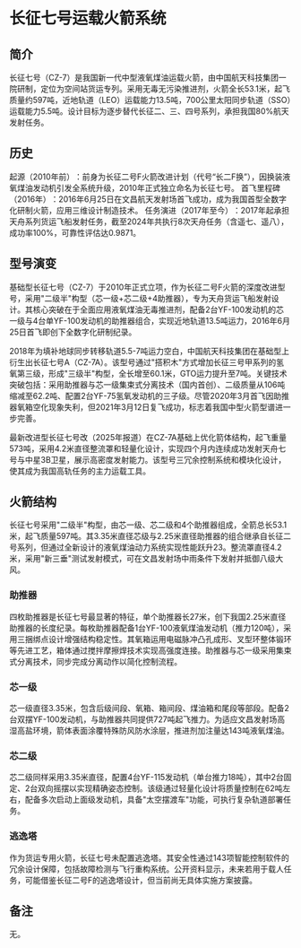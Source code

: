 <!--
 * @Author: blueWALL-E
 * @Date: 2025-06-24 15:46:33
 * @LastEditTime: 2025-06-24 16:19:12
 * @FilePath: \Chinese Aerospace History\载人航天工程\十四大分系统介绍\长征二号F运载火箭系统.md
 * @Description: 长征二号F运载火箭系统
 * @Wearing:  Read only, do not modify place!!! 
 * @Shortcut keys:  ctrl+alt+/ ctrl+alt+z
-->

# 长征七号运载火箭系统

## 简介

长征七号（CZ-7）是我国新一代‌中型液氧煤油运载火箭‌，由中国航天科技集团一院研制，定位为‌空间站货运专列‌。采用无毒无污染推进剂，火箭全长53.1米，起飞质量约597吨，近地轨道（LEO）运载能力13.5吨，700公里太阳同步轨道（SSO）运载能力5.5吨。设计目标为逐步替代长征二、三、四号系列，承担我国80%航天发射任务‌。

## 历史

起源（2010年前）‌：前身为长征二号F火箭改进计划（代号“长二F换”），因换装液氧煤油发动机引发全系统升级，2010年正式独立命名为长征七号‌。
首飞里程碑（2016年）‌：2016年6月25日在文昌航天发射场首飞成功，成为我国‌首型全数字化研制火箭‌，应用三维设计制造技术‌。 
任务演进（2017年至今）‌：2017年起承担天舟系列货运飞船发射任务，截至2024年共执行8次天舟任务（含遥七、遥八），成功率100%，可靠性评估达0.9871‌。

## 型号演变

基础型长征七号（CZ-7）于2010年正式立项，作为长征二号F火箭的深度改进型号，采用"二级半"构型（芯一级+芯二级+4助推器），专为天舟货运飞船发射设计。其核心突破在于全面应用液氧煤油无毒推进剂，配备2台YF-100发动机的芯一级与4台单YF-100发动机的助推器组合，实现近地轨道13.5吨运力，2016年6月25日首飞即创下全数字化研制纪录。  

2018年为填补地球同步转移轨道5.5-7吨运力空白，中国航天科技集团在基础型上衍生出长征七号A（CZ-7A）。该型号通过"搭积木"方式增加长征三号甲系列的氢氧第三级，形成"三级半"构型，全长增至60.1米，GTO运力提升至7吨。关键技术突破包括：采用助推器与芯一级集束式分离技术（国内首创）、二级质量从106吨缩减至62.2吨、配置2台YF-75氢氧发动机的三子级。尽管2020年3月首飞因助推器氧箱空化现象失利，但2021年3月12日复飞成功，标志着我国中型火箭型谱进一步完善。  

最新改进型长征七号改（2025年报道）在CZ-7A基础上优化箭体结构，起飞重量573吨，采用4.2米直径整流罩和轻量化设计，实现四个月内连续成功发射天舟七号与中星3B卫星，展示高密度发射能力。该型号三冗余控制系统和模块化设计，使其成为我国高轨任务的主力运载工具。

## 火箭结构

长征七号采用"二级半"构型，由芯一级、芯二级和4个助推器组成，全箭总长53.1米，起飞质量597吨。其3.35米直径芯级与2.25米直径助推器的组合继承自长征二号系列，但通过全新设计的液氧煤油动力系统实现性能跃升23。整流罩直径4.2米，采用"新三垂"测试发射模式，可在文昌发射场中雨条件下发射并抵御八级大风。

### 助推器

四枚助推器是长征七号最显著的特征，单个助推器长27米，创下我国2.25米直径助推器的长度纪录。每枚助推器配备1台YF-100液氧煤油发动机（推力120吨），采用三捆绑点设计增强结构稳定性。其氧箱运用电磁脉冲凸孔成形、叉型环整体锻环等先进工艺，箱体通过搅拌摩擦焊技术实现高强度连接。助推器与芯一级采用集束式分离技术，同步完成分离动作以简化控制流程。

### 芯一级

芯一级直径3.35米，包含后级间段、氧箱、箱间段、煤油箱和尾段等部段。配备2台双摆YF-100发动机，与助推器共同提供727吨起飞推力。为适应文昌发射场高湿高盐环境，箭体表面涂覆特殊防风防水涂层，推进剂加注量达143吨液氧煤油。

### 芯二级

芯二级同样采用3.35米直径，配置4台YF-115发动机（单台推力18吨），其中2台固定、2台双向摇摆以实现精确姿态控制。该级通过轻量化设计将质量控制在62吨左右，配备多次启动上面级发动机，具备"太空摆渡车"功能，可执行复杂轨道部署任务。

### 逃逸塔

作为货运专用火箭，长征七号未配置逃逸塔。其安全性通过143项智能控制软件的冗余设计保障，包括故障检测与飞行重构系统。公开资料显示，未来若用于载人任务，可能借鉴长征二号F的逃逸塔设计，但当前尚无具体实施方案披露。

## 备注
无。

